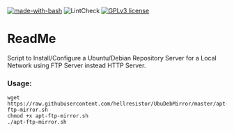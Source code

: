 [![made-with-bash](https://img.shields.io/badge/Made%20with-Bash-1f425f.svg)](https://www.gnu.org/software/bash/)
![LintCheck](https://github.com/hellresistor/UbuDebMirror/workflows/LintCheck/badge.svg?branch=master)
[![GPLv3 license](https://img.shields.io/badge/License-GPLv3-blue.svg)](http://perso.crans.org/besson/LICENSE.html)

# ReadMe
Script to Install/Configure a Ubuntu/Debian Repository Server for a Local Network using FTP Server instead HTTP Server.


### Usage:
    wget https://raw.githubusercontent.com/hellresistor/UbuDebMirror/master/apt-ftp-mirror.sh
    chmod +x apt-ftp-mirror.sh
    ./apt-ftp-mirror.sh
